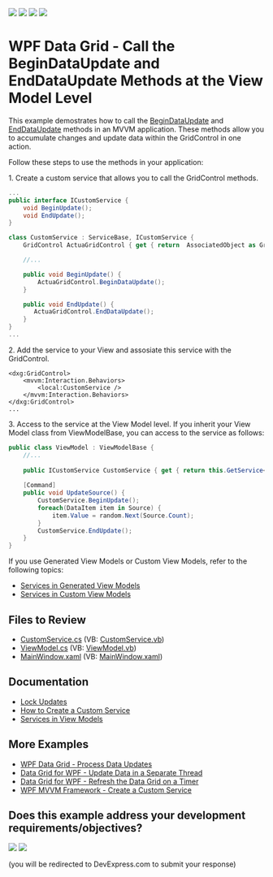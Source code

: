 <!-- default badges list -->
![](https://img.shields.io/endpoint?url=https://codecentral.devexpress.com/api/v1/VersionRange/397640639/22.2.2%2B)
[![](https://img.shields.io/badge/Open_in_DevExpress_Support_Center-FF7200?style=flat-square&logo=DevExpress&logoColor=white)](https://supportcenter.devexpress.com/ticket/details/T1022778)
[![](https://img.shields.io/badge/📖_How_to_use_DevExpress_Examples-e9f6fc?style=flat-square)](https://docs.devexpress.com/GeneralInformation/403183)
[![](https://img.shields.io/badge/💬_Leave_Feedback-feecdd?style=flat-square)](#does-this-example-address-your-development-requirementsobjectives)
<!-- default badges end -->

# WPF Data Grid - Call the BeginDataUpdate and EndDataUpdate Methods at the View Model Level

This example demostrates how to call the [BeginDataUpdate](https://docs.devexpress.com/WPF/DevExpress.Xpf.Grid.DataControlBase.BeginDataUpdate) and [EndDataUpdate](https://docs.devexpress.com/WPF/DevExpress.Xpf.Grid.DataControlBase.EndDataUpdate) methods in an MVVM application. These methods allow you to accumulate changes and update data within the GridControl in one action. 

Follow these steps to use the methods in your application:

1\. Create a custom service that allows you to call the GridControl methods. 

```cs
...
public interface ICustomService {
    void BeginUpdate();
    void EndUpdate();
}

class CustomService : ServiceBase, ICustomService {
    GridControl ActuaGridControl { get { return  AssociatedObject as GridControl; } }

    //...

    public void BeginUpdate() {
        ActuaGridControl.BeginDataUpdate();
    }

    public void EndUpdate() {
       ActuaGridControl.EndDataUpdate();
    }
}
...
```

2\. Add the service to your View and assosiate this service with the GridControl. 
```xaml
<dxg:GridControl>
    <mvvm:Interaction.Behaviors>
        <local:CustomService />
    </mvvm:Interaction.Behaviors>
</dxg:GridControl>
...
```

3\. Access to the service at the View Model level. If you inherit your View Model class from ViewModelBase, you can access to the service as follows:

```cs
public class ViewModel : ViewModelBase {
    //...
    
    public ICustomService CustomService { get { return this.GetService<ICustomService>(); } }
    
    [Command]
    public void UpdateSource() {
        CustomService.BeginUpdate();
        foreach(DataItem item in Source) {
            item.Value = random.Next(Source.Count);
        }
        CustomService.EndUpdate();
    }
}
```

If you use Generated View Models or Custom View Models, refer to the following topics: 
- [Services in Generated View Models](https://docs.devexpress.com/WPF/17447/mvvm-framework/services/services-in-generated-view-models)
- [Services in Custom View Models](https://docs.devexpress.com/WPF/17450/mvvm-framework/services/services-in-custom-viewmodels)

## Files to Review

- [CustomService.cs](./CS/BeginEndDataUpdate/CustomService.cs) (VB: [CustomService.vb](./VB/BeginEndDataUpdate/CustomService.vb))
- [ViewModel.cs](./CS/BeginEndDataUpdate/ViewModel.cs) (VB: [ViewModel.vb](./VB/BeginEndDataUpdate/ViewModel.vb))
- [MainWindow.xaml](./CS/BeginEndDataUpdate/MainWindow.xaml) (VB: [MainWindow.xaml](./VB/BeginEndDataUpdate/MainWindow.xaml))

## Documentation

- [Lock Updates](https://docs.devexpress.com/WPF/115836/controls-and-libraries/data-grid/performance-improvement/frequent-data-updates#lock-updates)
- [How to Create a Custom Service](https://docs.devexpress.com/WPF/16920/mvvm-framework/services/how-to-create-a-custom-service)
- [Services in View Models](https://docs.devexpress.com/WPF/17414/mvvm-framework/services)

## More Examples

- [WPF Data Grid - Process Data Updates](https://github.com/DevExpress-Examples/How-to-effectively-process-data-updates-in-WPF-GridControl)
- [Data Grid for WPF - Update Data in a Separate Thread](https://github.com/DevExpress-Examples/wpf-data-grid-update-data-in-a-separate-thread)
- [Data Grid for WPF - Refresh the Data Grid on a Timer](https://github.com/DevExpress-Examples/wpf-data-grid-refresh-on-timer)
- [WPF MVVM Framework - Create a Custom Service](https://github.com/DevExpress-Examples/wpf-mvvm-framework-create-a-custom-service)
<!-- feedback -->
## Does this example address your development requirements/objectives?

[<img src="https://www.devexpress.com/support/examples/i/yes-button.svg"/>](https://www.devexpress.com/support/examples/survey.xml?utm_source=github&utm_campaign=wpf-data-grid-call-begindataupdate-and-enddataupdate-at-view-model-level&~~~was_helpful=yes) [<img src="https://www.devexpress.com/support/examples/i/no-button.svg"/>](https://www.devexpress.com/support/examples/survey.xml?utm_source=github&utm_campaign=wpf-data-grid-call-begindataupdate-and-enddataupdate-at-view-model-level&~~~was_helpful=no)

(you will be redirected to DevExpress.com to submit your response)
<!-- feedback end -->

